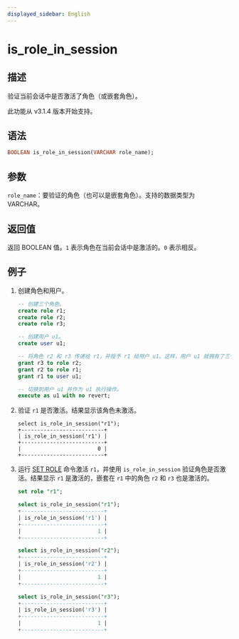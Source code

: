```yaml
---
displayed_sidebar: English
---
```


# is_role_in_session

## 描述

验证当前会话中是否激活了角色（或嵌套角色）。

此功能从 v3.1.4 版本开始支持。

## 语法

```Haskell
BOOLEAN is_role_in_session(VARCHAR role_name);
```

## 参数

`role_name`：要验证的角色（也可以是嵌套角色）。支持的数据类型为 VARCHAR。

## 返回值

返回 BOOLEAN 值。`1` 表示角色在当前会话中是激活的。`0` 表示相反。

## 例子

1. 创建角色和用户。

   ```sql
   -- 创建三个角色。
   create role r1;
   create role r2;
   create role r3;

   -- 创建用户 u1。
   create user u1;

   -- 将角色 r2 和 r3 传递给 r1，并授予 r1 给用户 u1。这样，用户 u1 就拥有了三个角色：r1、r2 和 r3。
   grant r3 to role r2;
   grant r2 to role r1;
   grant r1 to user u1;

   -- 切换到用户 u1 并作为 u1 执行操作。
   execute as u1 with no revert;
   ```

2. 验证 `r1` 是否激活。结果显示该角色未激活。

   ```plaintext
   select is_role_in_session("r1");
   +--------------------------+
   | is_role_in_session('r1') |
   +--------------------------+
   |                        0 |
   +--------------------------+
   ```

3. 运行 [SET ROLE](../../sql-statements/account-management/SET_ROLE.md) 命令激活 `r1`，并使用 `is_role_in_session` 验证角色是否激活。结果显示 `r1` 是激活的，嵌套在 `r1` 中的角色 `r2` 和 `r3` 也是激活的。

   ```sql
   set role "r1";

   select is_role_in_session("r1");
   +--------------------------+
   | is_role_in_session('r1') |
   +--------------------------+
   |                        1 |
   +--------------------------+

   select is_role_in_session("r2");
   +--------------------------+
   | is_role_in_session('r2') |
   +--------------------------+
   |                        1 |
   +--------------------------+

   select is_role_in_session("r3");
   +--------------------------+
   | is_role_in_session('r3') |
   +--------------------------+
   |                        1 |
   +--------------------------+
   ```
